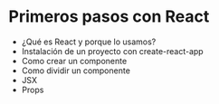 # Primeros pasos con React

- ¿Qué es React y porque lo usamos?
- Instalación de un proyecto con create-react-app
- Como crear un componente
- Como dividir un componente
- JSX
- Props
